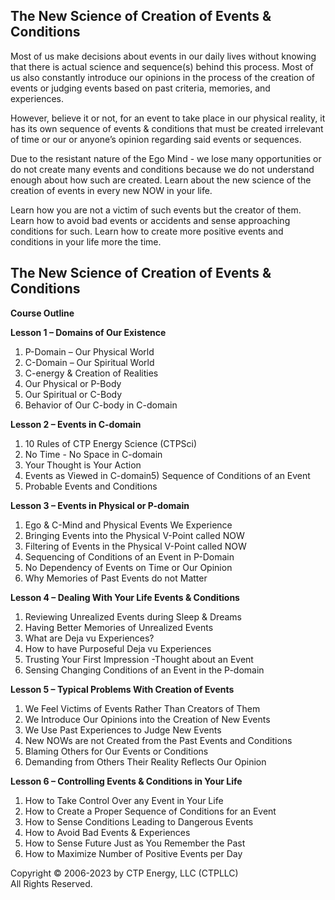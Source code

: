 ## The New Science of Creation of Events & Conditions

Most of us make decisions about events in our daily lives without knowing that there is actual science and sequence(s) behind this
process. Most of us also constantly introduce our opinions in the process of the creation of events or judging events based on past
criteria, memories, and experiences.

However, believe it or not, for an event to take place in our physical reality, it has its own sequence of events & conditions that must be created irrelevant of time or our or anyone’s opinion regarding said events or sequences. 

Due to the resistant nature of the Ego Mind - we lose many opportunities or do not create many events and conditions because we do not understand enough about how such are created. Learn about the new science of the creation of events in every new NOW in your life.

Learn how you are not a victim of such events but the creator of them. Learn how to avoid bad events or accidents and sense approaching conditions for such. Learn how to create more positive events and conditions in your life more the time.

## The New Science of Creation of Events & Conditions

**Course Outline**

**Lesson 1 – Domains of Our Existence**
1) P-Domain – Our Physical World
2) C-Domain – Our Spiritual World
3) C-energy & Creation of Realities
4) Our Physical or P-Body
5) Our Spiritual or C-Body
6) Behavior of Our C-body in C-domain

**Lesson 2 – Events in C-domain**
1) 10 Rules of CTP Energy Science (CTPSci)
2) No Time - No Space in C-domain
3) Your Thought is Your Action
4) Events as Viewed in C-domain5) Sequence of Conditions of an Event
6) Probable Events and Conditions

**Lesson 3 – Events in Physical or P-domain**
1) Ego & C-Mind and Physical Events We Experience
2) Bringing Events into the Physical V-Point called NOW
3) Filtering of Events in the Physical V-Point called NOW
4) Sequencing of Conditions of an Event in P-Domain
5) No Dependency of Events on Time or Our Opinion
6) Why Memories of Past Events do not Matter

**Lesson 4 – Dealing With Your Life Events & Conditions**
1) Reviewing Unrealized Events during Sleep & Dreams
2) Having Better Memories of Unrealized Events
3) What are Deja vu Experiences?
4) How to have Purposeful Deja vu Experiences
5) Trusting Your First Impression -Thought about an Event
6) Sensing Changing Conditions of an Event in the P-domain

**Lesson 5 – Typical Problems With Creation of Events**
1) We Feel Victims of Events Rather Than Creators of Them
2) We Introduce Our Opinions into the Creation of New Events
3) We Use Past Experiences to Judge New Events
4) New NOWs are not Created from the Past Events and Conditions
5) Blaming Others for Our Events or Conditions
6) Demanding from Others Their Reality Reflects Our Opinion

**Lesson 6 – Controlling Events & Conditions in Your Life**
1) How to Take Control Over any Event in Your Life
2) How to Create a Proper Sequence of Conditions for an Event
3) How to Sense Conditions Leading to Dangerous Events
4) How to Avoid Bad Events & Experiences
5) How to Sense Future Just as You Remember the Past
6) How to Maximize Number of Positive Events per Day

Copyright © 2006-2023 by CTP Energy, LLC (CTPLLC)  
All Rights Reserved.
